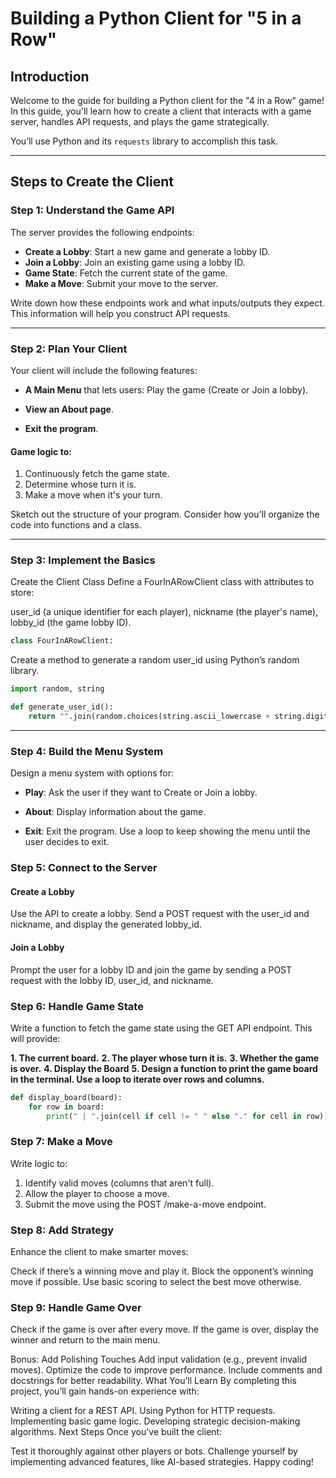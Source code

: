 # Building a Python Client for "5 in a Row"

## Introduction
Welcome to the guide for building a Python client for the "4 in a Row" game! In this guide, you'll learn how to create a client that interacts with a game server, handles API requests, and plays the game strategically.

You’ll use Python and its `requests` library to accomplish this task.

---

## Steps to Create the Client

### Step 1: Understand the Game API

The server provides the following endpoints:

- **Create a Lobby**: Start a new game and generate a lobby ID.
- **Join a Lobby**: Join an existing game using a lobby ID.
- **Game State**: Fetch the current state of the game.
- **Make a Move**: Submit your move to the server.

Write down how these endpoints work and what inputs/outputs they expect. This information will help you construct API requests.

---

### Step 2: Plan Your Client

Your client will include the following features:

- **A Main Menu** that lets users:
Play the game (Create or Join a lobby).

- **View an About page**.

- **Exit the program**.

#### Game logic to:

1. Continuously fetch the game state.
2. Determine whose turn it is.
3. Make a move when it's your turn.

Sketch out the structure of your program. Consider how you'll organize the code into functions and a class.


---

### Step 3: Implement the Basics

Create the Client Class
Define a FourInARowClient class with attributes to store:

user_id (a unique identifier for each player),
nickname (the player's name),
lobby_id (the game lobby ID).

```python 
class FourInARowClient:
```

Create a method to generate a random user_id using Python’s random library.

```python
import random, string

def generate_user_id():
    return "".join(random.choices(string.ascii_lowercase + string.digits, k=8))
```

---

### Step 4: Build the Menu System

Design a menu system with options for:

- **Play**:
Ask the user if they want to Create or Join a lobby.

- **About**:
Display information about the game.

- **Exit**:
Exit the program.
Use a loop to keep showing the menu until the user decides to exit.

### Step 5: Connect to the Server
#### Create a Lobby
Use the API to create a lobby. Send a POST request with the user_id and nickname, and display the generated lobby_id.

#### Join a Lobby
Prompt the user for a lobby ID and join the game by sending a POST request with the lobby ID, user_id, and nickname.

### Step 6: Handle Game State
Write a function to fetch the game state using the GET API endpoint. This will provide:

**1. The current board.**
**2. The player whose turn it is.**
**3. Whether the game is over.**
**4. Display the Board**
**5. Design a function to print the game board in the terminal. Use a loop to iterate over rows and columns.**

```python
def display_board(board):
    for row in board:
        print(" | ".join(cell if cell != " " else "." for cell in row))
```

### Step 7: Make a Move
Write logic to:

1. Identify valid moves (columns that aren't full).
2. Allow the player to choose a move.
3. Submit the move using the POST /make-a-move endpoint.


### Step 8: Add Strategy
Enhance the client to make smarter moves:

Check if there’s a winning move and play it.
Block the opponent’s winning move if possible.
Use basic scoring to select the best move otherwise.

### Step 9: Handle Game Over
Check if the game is over after every move. If the game is over, display the winner and return to the main menu.

Bonus: Add Polishing Touches
Add input validation (e.g., prevent invalid moves).
Optimize the code to improve performance.
Include comments and docstrings for better readability.
What You’ll Learn
By completing this project, you’ll gain hands-on experience with:

Writing a client for a REST API.
Using Python for HTTP requests.
Implementing basic game logic.
Developing strategic decision-making algorithms.
Next Steps
Once you've built the client:

Test it thoroughly against other players or bots.
Challenge yourself by implementing advanced features, like AI-based strategies.
Happy coding!